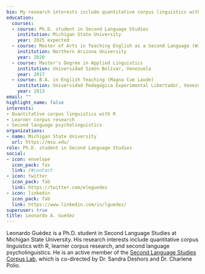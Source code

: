 ```yaml
---
bio: My research interests include quantitative corpus linguistics with R, learner corpus research, and second language psycholinguistics.
education:
  courses:
  - course: Ph.D. student in Second Language Studies
    institution: Michigan State University
    year: 2025 expected
  - course: Master of Arts in Teaching English as a Second Language (With Distinction)
    institution: Northern Arizona University
    year: 2020
  - course: Master's Degree in Applied Linguistics
    institution: Universidad Simón Bolívar, Venezuela
    year: 2017
  - course: B.A. in English Teaching (Magna Cum Laude)
    institution: Universidad Pedagógica Experimental Libertador, Venezuela
    year: 2013
email: ""
highlight_name: false
interests:
- Quantitative corpus linguistics with R
- Learner corpus research
- Second language psycholinguistics
organizations:
- name: Michigan State University
  url: https://msu.edu/
role: Ph.D. student in Second Language Studies
social:
- icon: envelope
  icon_pack: fas
  link: /#contact
- icon: twitter
  icon_pack: fab
  link: https://twitter.com/eleguedez
- icon: linkedin
  icon_pack: fab
  link: https://www.linkedin.com/in/lguedez/
superuser: true
title: Leonardo A. Guédez
---
```


Leonardo Guédez is a Ph.D. student in Second Language Studies at Michigan State University. His research interests include quantitative corpus linguistics with R, learner corpus research, and second language psycholinguistics. He is an active member of the [Second Language Studies Corpus Lab](https://corpus.cal.msu.edu/), which is co-directed by Dr. Sandra Deshors and Dr. Charlene Polio.


